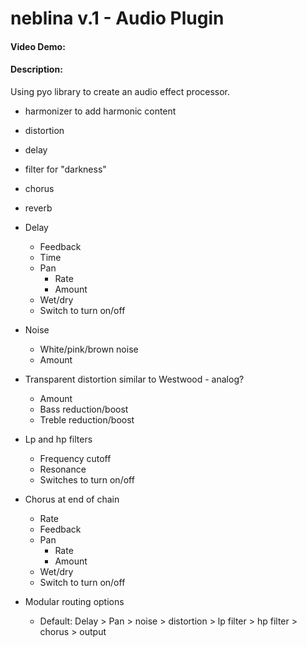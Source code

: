 # neblina v.1 - Audio Plugin
#### Video Demo:  <URL HERE>
#### Description:
Using pyo library to create an audio effect processor.
- harmonizer to add harmonic content
- distortion
- delay
- filter for "darkness"
- chorus
- reverb

- Delay
    - Feedback
    - Time
    - Pan
        - Rate
        - Amount
    - Wet/dry
    - Switch to turn on/off
- Noise
    - White/pink/brown noise
    - Amount
- Transparent distortion similar to Westwood - analog?
    - Amount
    - Bass reduction/boost
    - Treble reduction/boost 
- Lp and hp filters
    - Frequency cutoff
    - Resonance
    - Switches to turn on/off
- Chorus at end of chain
    - Rate
    - Feedback
    - Pan
        - Rate
        - Amount
    - Wet/dry
    - Switch to turn on/off
- Modular routing options
    - Default: Delay > Pan > noise > distortion > lp filter > hp filter > chorus > output